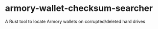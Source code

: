 # armory-wallet-checksum-searcher
A Rust tool to locate Armory wallets on corrupted/deleted hard drives

